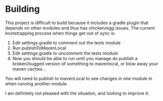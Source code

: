 # Building

This project is difficult to build because it includes a gradle plugin that 
depends on other modules and thus has chicken/egg issues. The current 
bootstrapping process when things get out of sync is:

1. Edit settings.gradle to comment out the tests module
1. Run publishToMavenLocal
1. Edit settings.gradle to uncomment the tests module
1. Now you should be able to run until you manage do publish a broken/bugged 
   version of something to mavenlocal, or blow away your maven caches... 
   
You will need to publish to mavenLocal to see changes in one module in
when running another module.

I am definitely not pleased with the situation, and looking to improve it.
